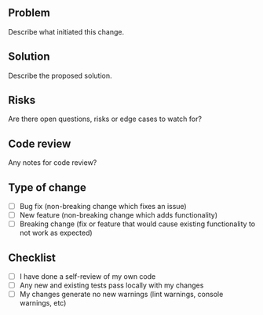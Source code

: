 ## Problem

Describe what initiated this change.

## Solution

Describe the proposed solution.

## Risks

Are there open questions, risks or edge cases to watch for?

## Code review

Any notes for code review?

## Type of change

- [ ] Bug fix (non-breaking change which fixes an issue)
- [ ] New feature (non-breaking change which adds functionality)
- [ ] Breaking change (fix or feature that would cause existing functionality to not work as expected)

## Checklist

- [ ] I have done a self-review of my own code
- [ ] Any new and existing tests pass locally with my changes
- [ ] My changes generate no new warnings (lint warnings, console warnings, etc)
